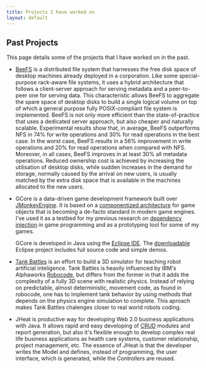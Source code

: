 ```yaml
---
title: Projects I have worked on
layout: default
---
```


Past Projects
-------------

This page details some of the projects that I have worked on in the past.

* [BeeFS][] is a distributed file system that harnesses the free disk space of desktop machines already deployed in a corporation. Like some special-purpose rack-aware file systems, it uses a hybrid architecture that follows a client-server approach for serving metadata and a peer-to-peer one for serving data. This characteristic allows BeeFS to aggregate the spare space of desktop disks to build a single logical volume on top of which a general purpose fully POSIX-compliant file system is implemented. BeeFS is not only more efficient than the state-of-practice that uses a dedicated server approach, but also cheaper and naturally scalable. Experimental results show that, in average, BeeFS outperforms NFS in 74% for write operations and 30% for read operations in the best case. In the worst case, BeeFS results in a 56% improvement in write operations and 20% for read operations when compared with NFS. Moreover, in all cases, BeeFS improves in at least 30% all metadata operations. Reduced ownership cost is achieved by increasing the utilisation of desktop disks, while sudden increases in the demand for storage, normally caused by the arrival on new users, is usually matched by the extra disk space that is available in the machines allocated to the new users.

* GCore is a data-driven game development framework built over [JMonkeyEngine][JME]. It is based on a [componentized architecture][comp-arch] for game objects that is becoming a de-facto standard in modern game engines. I’ve used it as a testbed for my previous research on [dependency injection][dig] in game programming and as a prototyping tool for some of my games.

    GCore is developed in Java using the [Eclipse IDE][eclipse]. The [downloadable][get-gcore] Eclipse project includes full source code and simple demos.

* [Tank Battles][TanksGame] is an effort to build a 3D simulator for teaching robot artificial inteligence. Tank Battles is heavily influenced by IBM's Alphaworks [Robocode][], but differs from the former in that it adds the complexity of a fully 3D scene with realistic physics. Instead of relying on predictable, almost deterministic, movement code, as found in robocode, one has to implement tank behavior by using methods that depends on the physics engine simulation to complete. This aproach makes Tank Battles chalenges closer to real world robots coding.

* JHeat is productive way for developing Web 2.0 business applications with Java. It allows rapid and easy developing of [CRUD][] modules and report generation, but also it's flexible enough to develop complex real life business applications as health care systems, customer relationship, project management, etc. The essence of JHeat is that the developer writes the Model and defines, instead of programming, the user interface, which is generated, while the Controllers are reused.

[gdocsfs]:   http://code.google.com/p/gdocsfs    "Google Docs File System"
[BeeFS]:     http://www.lsd.ufcg.edu.br/beefs    "Beehive File System"
[JME]:       http://www.jmonkeyengine.com/       "JMonkeyEngine"
[TanksGame]: http://tankbattles.sourceforge.net/ "Tank Battles"
[robocode]:  http://robocode.sourceforge.net/    "Robocode"
[eclipse]:   http://www.eclipse.org              "Eclipse.org home"
[get-gcore]: http://www.ic.uff.br/%7Eepassos/gcore.zip "Download GCore" 
[comp-arch]: http://sertao3d.wordpress.com/2008/01/29/data-driven-game-development/
[dig]:       http://sertao3d.wordpress.com/2008/03/30/dependency-injection-in-games
[crud]:      http://en.wikipedia.org/wiki/CRUD_%28acronym%29


